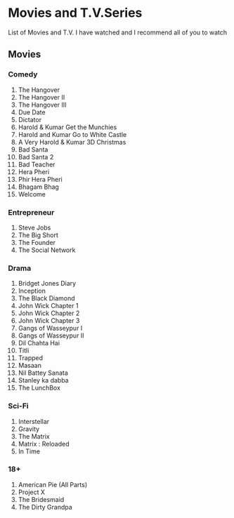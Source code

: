 # Movies and T.V.Series
List of Movies and T.V. I have watched and I recommend all of you to watch

## Movies
### Comedy
1. The Hangover 
2. The Hangover II
3. The Hangover III
4. Due Date
5. Dictator
6. Harold & Kumar Get the Munchies
7. Harold and Kumar Go to White Castle
8. A Very Harold & Kumar 3D Christmas
9. Bad Santa
10. Bad Santa 2
11. Bad Teacher
12. Hera Pheri
13. Phir Hera Pheri
14. Bhagam Bhag
15. Welcome
### Entrepreneur
1. Steve Jobs
2. The Big Short 
3. The Founder
4. The Social Network
### Drama
1. Bridget Jones Diary
2. Inception
3. The Black Diamond
4. John Wick Chapter 1
5. John Wick Chapter 2
6. John Wick Chapter 3
7. Gangs of Wasseypur I
8. Gangs of Wasseypur II
9. Dil Chahta Hai
10. Titli
11. Trapped
12. Masaan
13. Nil Battey Sanata
14. Stanley ka dabba
15. The LunchBox
### Sci-Fi
1. Interstellar
2. Gravity
3. The Matrix
3. Matrix : Reloaded
4. In Time
### 18+
1. American Pie (All Parts)
2. Project X
3. The Bridesmaid
4. The Dirty Grandpa
